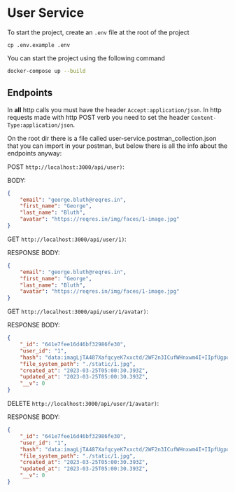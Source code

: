 # User Service

To start the project, create an `.env` file at the root of the project

```
cp .env.example .env
```

You can start the project using the following command

```bash
docker-compose up --build
```

## Endpoints

In **all** http calls you must have the header `Accept:application/json`. In http requests made with http POST verb you need to set the header `Content-Type:application/json`.

On the root dir there is a file called user-service.postman_collection.json that you can import in your postman, but below there is all the info about the endpoints anyway:


POST `http://localhost:3000/api/user)`:

BODY:
```json
{
    "email": "george.bluth@reqres.in",
    "first_name": "George",
    "last_name": "Bluth",
    "avatar": "https://reqres.in/img/faces/1-image.jpg"
}
```

GET `http://localhost:3000/api/user/1)`:

RESPONSE BODY:
```json
{
    "email": "george.bluth@reqres.in",
    "first_name": "George",
    "last_name": "Bluth",
    "avatar": "https://reqres.in/img/faces/1-image.jpg"
}
```

GET `http://localhost:3000/api/user/1/avatar)`:

RESPONSE BODY:
```json
{
    "_id": "641e7fee16d46bf32986fe30",
    "user_id": "1",
    "hash": "data:imagLjTA487XafqcyeK7xxctd/2WF2n3ICufWHnxwm4I+IIpfUgpoU+lCcRQuetpAU+6WWO6jv8ANMF4qZ90D6HQfgP3L/FJ5x9kSn8VLZCPh2//2Q==",
    "file_system_path": "./static/1.jpg",
    "created_at": "2023-03-25T05:00:30.393Z",
    "updated_at": "2023-03-25T05:00:30.393Z",
    "__v": 0
}
```

DELETE  `http://localhost:3000/api/user/1/avatar)`:

RESPONSE BODY:
```json
{
    "_id": "641e7fee16d46bf32986fe30",
    "user_id": "1",
    "hash": "data:imagLjTA487XafqcyeK7xxctd/2WF2n3ICufWHnxwm4I+IIpfUgpoU+lCcRQuetpAU+6WWO6jv8ANMF4qZ90D6HQfgP3L/FJ5x9kSn8VLZCPh2//2Q==",
    "file_system_path": "./static/1.jpg",
    "created_at": "2023-03-25T05:00:30.393Z",
    "updated_at": "2023-03-25T05:00:30.393Z",
    "__v": 0
}
```